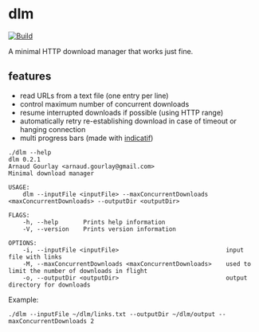 # dlm
[![Build](https://github.com/agourlay/dlm/actions/workflows/ci.yml/badge.svg)](https://github.com/agourlay/dlm/actions/workflows/ci.yml)

A minimal HTTP download manager that works just fine.

## features

- read URLs from a text file (one entry per line)
- control maximum number of concurrent downloads
- resume interrupted downloads if possible (using HTTP range)
- automatically retry re-establishing download in case of timeout or hanging connection
- multi progress bars (made with [indicatif](https://github.com/mitsuhiko/indicatif))

```
./dlm --help
dlm 0.2.1
Arnaud Gourlay <arnaud.gourlay@gmail.com>
Minimal download manager

USAGE:
    dlm --inputFile <inputFile> --maxConcurrentDownloads <maxConcurrentDownloads> --outputDir <outputDir>

FLAGS:
    -h, --help       Prints help information
    -V, --version    Prints version information

OPTIONS:
    -i, --inputFile <inputFile>                              input file with links
    -M, --maxConcurrentDownloads <maxConcurrentDownloads>    used to limit the number of downloads in flight
    -o, --outputDir <outputDir>                              output directory for downloads
```

Example:

```
./dlm --inputFile ~/dlm/links.txt --outputDir ~/dlm/output --maxConcurrentDownloads 2
```